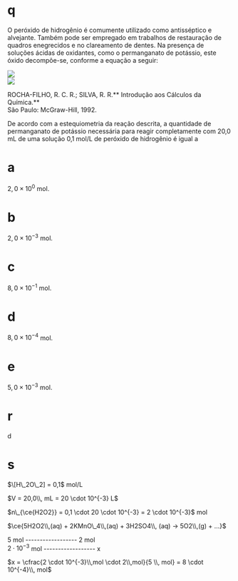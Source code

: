 # q
O peróxido de hidrogênio é comumente utilizado como antisséptico e alvejante. Também pode ser empregado em trabalhos de restauração de quadros enegrecidos e no clareamento de dentes. Na presença de soluções ácidas de oxidantes, como o permanganato de potássio, este óxido decompõe-se, conforme a equação a seguir:

![](https://firebasestorage.googleapis.com/v0/b/firebase-enemio.appspot.com/o/questoes%2F937%2F4d772247-b982-8f48-38a2-ce16650f2c38.png?alt=media\&token=e4946527-e71c-41f1-a2ed-45d8751ffee7)\
![](https://firebasestorage.googleapis.com/v0/b/firebase-enemio.appspot.com/o/questoes%2F937%2Fabba3037-ac7b-e0e4-251a-fa12362847bb.png?alt=media\&token=3fd5c12b-c275-453e-bea1-9231d8ae8ff0)

ROCHA-FILHO, R. C. R.; SILVA, R. R.** Introdução aos Cálculos da Química.**\
São Paulo: McGraw-Hill, 1992.​

De acordo com a estequiometria da reação descrita, a quantidade de permanganato de potássio necessária para reagir completamente com 20,0 mL de uma solução 0,1 mol/L de peróxido de hidrogênio é igual a

# a
$2,0 \times 10^{0}$ mol.

# b
$2,0 \times 10^{-3}$ mol.

# c
$8,0 \times 10^{-1}$ mol.

# d
$8,0 \times 10^{-4}$ mol.

# e
$5,0 \times 10^{-3}$ mol.

# r
d

# s
$\[H\_2O\_2] = 0,1$ mol/L

$V = 20,0\\, mL = 20 \cdot 10^{-3} L$

$n\_{\ce{H2O2}} = 0,1 \cdot 20 \cdot 10^{-3} = 2 \cdot 10^{-3}$ mol

$\ce{5H2O2\\,(aq) + 2KMnO\_4\\,(aq) + 3H2SO4\\, (aq) -> 5O2\\,(g) + ...}$

5 mol ------------------ 2 mol\
$2 \cdot 10^{-3}$ mol ------------------ x

$x = \cfrac{2 \cdot 10^{-3}\\,mol \cdot 2\\,mol}{5 \\, mol} = 8 \cdot 10^{-4}\\, mol$
